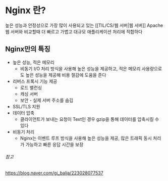 # Nginx 란?
높은 성능과 안정성으로 가장 많이 사용되고 있는 [[TIL/CS/웹 서버|웹 서버]]
Apache 웹 서버와 비교할때 더 빠르고 가볍고 대규모 애플리케이션 처리에 적합하다
## Nginx만의 특징
* 높은 성능, 적은 메모리
	* 비동기 I/O 처리 방식을 사용해 높은 성능을 제공하고, 적은 메모리 사용량으로도 높은 성능을 제공해 비용 절감에 도움을 준다
* 리버스 프록시 기능 제공
	* 로드 밸런싱
	* 캐싱 서버
	* 보안 - 실제 서버 주소를 숨김
* SSL/TLS 지원
* 데이터 압축
	* 클라이언트가 보내는 요청이 Text인 경우 gzip을 통해 데이터를 압축시킬 수 있다
* 비동기 처리
	* Nginx는 이벤트 루프 방식을 사용해 높은 성능을 제공, 많은 트래픽 동시 처리가 가능하고 빠른 응답 시간을 보장
###### 참고
https://blog.naver.com/gi_balja/223028077537